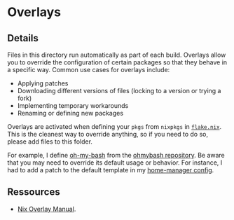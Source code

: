 # Overlays

## Details

Files in this directory run automatically as part of each build. Overlays allow you to override the configuration of certain packages so that they behave in a specific way. Common use cases for overlays include:

* Applying patches
* Downloading different versions of files (locking to a version or trying a fork)
* Implementing temporary workarounds
* Renaming or defining new packages

Overlays are activated when defining your `pkgs` from `nixpkgs` in [`flake.nix`](./../flake.nix#L70-L88). This is the cleanest way to override anything, so if you need to do so, please add files to this folder.

For example, I define [oh-my-bash](./oh-my-bash.nix) from the [ohmybash repository](https://github.com/ohmybash/oh-my-bash). Be aware that you may need to override its default usage or behavior. For instance, I had to add a patch to the default template in my [home-manager config](./../modules/linux/home-manager.nix#L38-41).

## Ressources

* [Nix Overlay Manual](https://nixos.wiki/wiki/Overlays).
